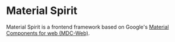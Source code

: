 # Material Spirit

Material Spirit is a frontend framework based on Google's [Material Components for web (MDC-Web)](https://material.io/develop/web).